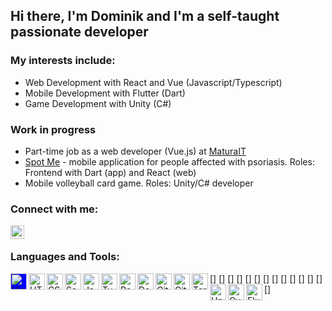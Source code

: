 ## Hi there, I'm Dominik and I'm a self-taught passionate developer

### My interests include: 
- Web Development with React and Vue (Javascript/Typescript)
- Mobile Development with Flutter (Dart)
- Game Development with Unity (C#)

### Work in progress
- Part-time job as a web developer (Vue.js) at  [MaturaIT](https://www.maturait.pl/)
- [Spot Me](https://www.linkedin.com/company/spot-me/) - mobile application for people affected with psoriasis. Roles: Frontend with Dart (app) and React (web)
- Mobile volleyball card game. Roles: Unity/C# developer

### Connect with me:

[<img align="left" alt="Dominik | LinkedIn" width="22px" src="https://cdn.jsdelivr.net/npm/simple-icons@v3/icons/linkedin.svg" />][linkedin]

<br />

### Languages and Tools:

[<img align="left" alt="Visual Studio Code" width="26px" style="background-color:blue;" src="https://cdn.jsdelivr.net/npm/simple-icons@v5/icons/visualstudiocode.svg" />]
[<img align="left" alt="HTML5" width="26px" src="https://cdn.jsdelivr.net/npm/simple-icons@v5/icons/html5.svg" />]
[<img align="left" alt="CSS3" width="26px" src="https://cdn.jsdelivr.net/npm/simple-icons@v5/icons/css3.svg" />]
[<img align="left" alt="Sass" width="26px" src="https://cdn.jsdelivr.net/npm/simple-icons@v5/icons/sass.svg" />]
[<img align="left" alt="JavaScript" width="26px" src="https://cdn.jsdelivr.net/npm/simple-icons@v5/icons/javascript.svg" />]
[<img align="left" alt="TypeScript" width="26px" src="https://cdn.jsdelivr.net/npm/simple-icons@v5/icons/typescript.svg" />]
[<img align="left" alt="React" width="26px" src="https://cdn.jsdelivr.net/npm/simple-icons@v5/icons/react.svg" />]
[<img align="left" alt="Deno" width="26px" src="https://cdn.jsdelivr.net/npm/simple-icons@v5/icons/deno.svg" />]
[<img align="left" alt="Git" width="26px" src="https://cdn.jsdelivr.net/npm/simple-icons@v5/icons/git.svg" />]
[<img align="left" alt="GitHub" width="26px" src="https://cdn.jsdelivr.net/npm/simple-icons@v5/icons/github.svg" />]
[<img align="left" alt="Terminal" width="26px" src="https://cdn.jsdelivr.net/npm/simple-icons@v5/icons/windowsterminal.svg" />]
[<img align="left" alt="Unity" width="26px" src="https://cdn.jsdelivr.net/npm/simple-icons@v5/icons/unity.svg" />]
[<img align="left" alt="Cypress" width="26px" src="https://cdn.jsdelivr.net/npm/simple-icons@v5/icons/cypress.svg" />]
[<img align="left" alt="Flutter" width="26px" src="https://cdn.jsdelivr.net/npm/simple-icons@v5/icons/flutter.svg" />]


<br />
<br />

[linkedin]: https://www.linkedin.com/in/dominik-lasinski/
